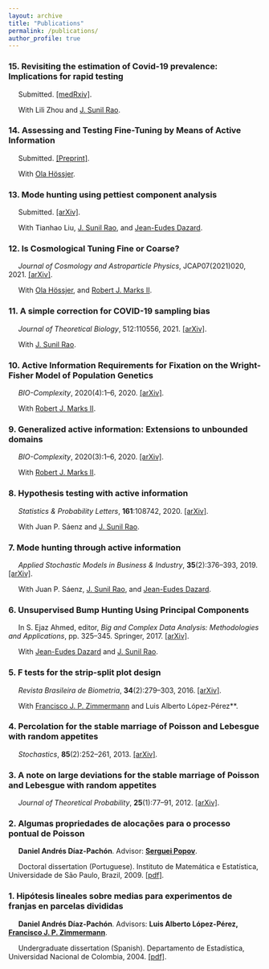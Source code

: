 ```yaml
---
layout: archive
title: "Publications"
permalink: /publications/
author_profile: true
---
```


### 15. Revisiting the estimation of Covid-19 prevalence: Implications for rapid testing
&nbsp;&nbsp;&nbsp;&nbsp; Submitted. [[medRxiv]](https://www.medrxiv.org/content/10.1101/2021.11.12.21266254v1.full.pdf). 

&nbsp;&nbsp;&nbsp;&nbsp; With Lili Zhou and [J. Sunil Rao](https://www.jsunilrao.com/).


### 14. Assessing and Testing Fine-Tuning by Means of Active Information
&nbsp;&nbsp;&nbsp;&nbsp; Submitted. [[Preprint]](https://github.com/danielandresgp/danielandresgp.github.io/blob/master/files/FTByActinfo.pdf). 

&nbsp;&nbsp;&nbsp;&nbsp; With [Ola Hössjer](https://www.su.se/english/profiles/ohssj-1.182541).


### 13. Mode hunting using pettiest component analysis
&nbsp;&nbsp;&nbsp;&nbsp; Submitted. [[arXiv]](https://arxiv.org/pdf/2101.04288.pdf). 

&nbsp;&nbsp;&nbsp;&nbsp; With Tianhao Liu, [J. Sunil Rao](https://www.jsunilrao.com/), and [Jean-Eudes Dazard](https://case.academia.edu/JED).


### 12. Is Cosmological Tuning Fine or Coarse?
&nbsp;&nbsp;&nbsp;&nbsp; _Journal of Cosmology and Astroparticle Physics_, JCAP07(2021)020, 2021. [[arXiv]](https://arxiv.org/pdf/2104.05400.pdf). 

&nbsp;&nbsp;&nbsp;&nbsp; With [Ola Hössjer](https://www.su.se/english/profiles/ohssj-1.182541), and [Robert J. Marks II](https://robertmarks.org).


### 11. A simple correction for COVID-19 sampling bias
&nbsp;&nbsp;&nbsp;&nbsp; _Journal of Theoretical Biology_, 512:110556, 2021. [[arXiv]](https://arxiv.org/pdf/2007.07426.pdf). 

&nbsp;&nbsp;&nbsp;&nbsp; With [J. Sunil Rao](https://www.jsunilrao.com/).


### 10. Active Information Requirements for Fixation on the Wright-Fisher Model of Population Genetics
&nbsp;&nbsp;&nbsp;&nbsp; _BIO-Complexity_, 2020(4):1–6, 2020. [[arXiv]](https://arxiv.org/pdf/2111.06909.pdf). 

&nbsp;&nbsp;&nbsp;&nbsp; With [Robert J. Marks II](https://robertmarks.org).


### 9. Generalized active information: Extensions to unbounded domains
&nbsp;&nbsp;&nbsp;&nbsp; _BIO-Complexity_, 2020(3):1–6, 2020. [[arXiv]](https://arxiv.org/pdf/2111.06865.pdf). 

&nbsp;&nbsp;&nbsp;&nbsp; With [Robert J. Marks II](https://robertmarks.org).


### 8. Hypothesis testing with active information
&nbsp;&nbsp;&nbsp;&nbsp; _Statistics & Probability Letters_, **161**:108742, 2020. [[arXiv]](https://arxiv.org/pdf/2011.04834.pdf).

&nbsp;&nbsp;&nbsp;&nbsp; With Juan P. Sáenz and [J. Sunil Rao](https://www.jsunilrao.com/).


### 7. Mode hunting through active information
&nbsp;&nbsp;&nbsp;&nbsp; _Applied Stochastic Models in Business & Industry_, **35**(2):376–393, 2019. [[arXiv]](https://arxiv.org/pdf/2011.05794.pdf).

&nbsp;&nbsp;&nbsp;&nbsp; With Juan P. Sáenz, [J. Sunil Rao](https://www.jsunilrao.com/), and [Jean-Eudes Dazard](https://case.academia.edu/JED).


### 6. Unsupervised Bump Hunting Using Principal Components
&nbsp;&nbsp;&nbsp;&nbsp; In S. Ejaz Ahmed, editor, _Big and Complex Data Analysis: Methodologies and Applications_, pp. 325–345. Springer, 2017. [[arXiv]](https://arxiv.org/pdf/1409.8630.pdf).

&nbsp;&nbsp;&nbsp;&nbsp; With [Jean-Eudes Dazard](https://case.academia.edu/JED) and [J. Sunil Rao](https://www.jsunilrao.com/).


### 5. F tests for the strip-split plot design
&nbsp;&nbsp;&nbsp;&nbsp; _Revista Brasileira de Biometria_, **34**(2):279–303, 2016. [[arXiv]](https://arxiv.org/pdf/1507.07466.pdf).

&nbsp;&nbsp;&nbsp;&nbsp; With [Francisco J. P. Zimmermann](https://independent.academia.edu/FranciscoZimmermann) and Luis Alberto López-Pérez**.


### 4. Percolation for the stable marriage of Poisson and Lebesgue with random appetites
&nbsp;&nbsp;&nbsp;&nbsp; _Stochastics_, **85**(2):252–261, 2013. [[arXiv]](https://arxiv.org/pdf/0909.5325.pdf). 


### 3. A note on large deviations for the stable marriage of Poisson and Lebesgue with random appetites
&nbsp;&nbsp;&nbsp;&nbsp; _Journal of Theoretical Probability_, **25**(1):77–91, 2012. [[arXiv]](https://arxiv.org/pdf/0911.1429.pdf).



### 2. Algumas propriedades de alocações para o processo pontual de Poisson
&nbsp;&nbsp;&nbsp;&nbsp; **Daniel Andrés Díaz-Pachón**. Advisor: **[Serguei Popov](https://www.fc.up.pt/pessoas/serguei.popov/)**.

&nbsp;&nbsp;&nbsp;&nbsp; Doctoral dissertation (Portuguese). Instituto de Matemática e Estatística, Universidade de São Paulo, Brazil, 2009. [[pdf]](https://danielandresgp.github.io/files/TesisDoutorado.pdf).


### 1. Hipótesis lineales sobre medias para experimentos de franjas en parcelas divididas
&nbsp;&nbsp;&nbsp;&nbsp; **Daniel Andrés Díaz-Pachón**. Advisors: **Luis Alberto López-Pérez, [Francisco J. P. Zimmermann](https://independent.academia.edu/FranciscoZimmermann)**.

&nbsp;&nbsp;&nbsp;&nbsp; Undergraduate dissertation (Spanish). Departamento de Estadística, Universidad Nacional de Colombia, 2004. [[pdf]](https://danielandresgp.github.io/files/TesisPregrado.pdf).
